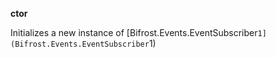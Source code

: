 **ctor**

Initializes a new instance of [Bifrost.Events.EventSubscriber`1](Bifrost.Events.EventSubscriber`1)

